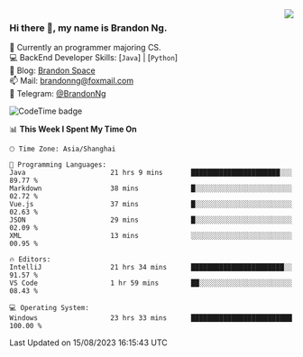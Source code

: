 <img  align="right" src="https://github-readme-stats-brandon0824.vercel.app/api/top-langs/?username=brandon0824&layout=compact">

### Hi there 👋, my name is Brandon Ng.

🌱 Currently an programmer majoring CS.  
💻 BackEnd Developer Skills: [`Java`] | [`Python`]  
📝 Blog: [Brandon Space](https://brandonng.tech)  
📫 Mail: brandonng@foxmail.com  
📰 Telegram: [@BrandonNg](https://t.me/BrandonNg24)  

![CodeTime badge](https://img.shields.io/endpoint?style=flat-square&url=https%3A%2F%2Fapi.codetime.dev%2Fshield%3Fid%3D128%26project%3D%26in%3D604800000)

<!--START_SECTION:waka-->
📊 **This Week I Spent My Time On** 

```text
🕑︎ Time Zone: Asia/Shanghai

💬 Programming Languages: 
Java                     21 hrs 9 mins       ██████████████████████░░░   89.77 % 
Markdown                 38 mins             █░░░░░░░░░░░░░░░░░░░░░░░░   02.72 % 
Vue.js                   37 mins             █░░░░░░░░░░░░░░░░░░░░░░░░   02.63 % 
JSON                     29 mins             █░░░░░░░░░░░░░░░░░░░░░░░░   02.09 % 
XML                      13 mins             ░░░░░░░░░░░░░░░░░░░░░░░░░   00.95 % 

🔥 Editors: 
IntelliJ                 21 hrs 34 mins      ███████████████████████░░   91.57 % 
VS Code                  1 hr 59 mins        ██░░░░░░░░░░░░░░░░░░░░░░░   08.43 % 

💻 Operating System: 
Windows                  23 hrs 33 mins      █████████████████████████   100.00 % 
```


 Last Updated on 15/08/2023 16:15:43 UTC
<!--END_SECTION:waka-->
